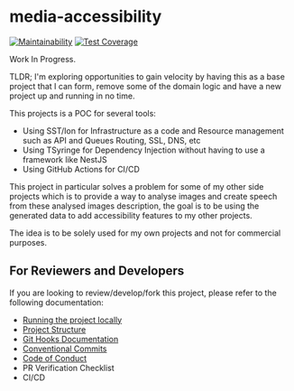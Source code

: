 # media-accessibility

[![Maintainability](https://api.codeclimate.com/v1/badges/ed55f20fe3ffd64832af/maintainability)](https://codeclimate.com/github/ecarrizo2/media-accessibility/maintainability)
[![Test Coverage](https://api.codeclimate.com/v1/badges/ed55f20fe3ffd64832af/test_coverage)](https://codeclimate.com/github/ecarrizo2/media-accessibility/test_coverage)

Work In Progress.

TLDR;
I'm exploring opportunities to gain velocity by having this as a base project
that I can form, remove some of the domain logic and have a new project up and running in no time.

This projects is a POC for several tools:

- Using SST/Ion for Infrastructure as a code and Resource management such as API and Queues Routing, SSL, DNS, etc
- Using TSyringe for Dependency Injection without having to use a framework like NestJS
- Using GitHub Actions for CI/CD

This project in particular solves a problem for some of my other side projects
which is to provide a way to analyse images and create speech from these analysed images description,
the goal is to be using the generated data to add accessibility features to my other projects.

The idea is to be solely used for my own projects and not for commercial purposes.

## For Reviewers and Developers

If you are looking to review/develop/fork this project, please refer to the following documentation:

- [Running the project locally](docs/LOCAL_DEVELOPMENT)
- [Project Structure](docs/PROJECT_STRUCTURE)
- [Git Hooks Documentation](docs/GIT_HOOKS)
- [Conventional Commits](docs/CONVENTIONAL_COMMITS)
- [Code of Conduct](CODE_OF_CONDUCT.md)
- PR Verification Checklist
- CI/CD
